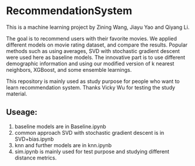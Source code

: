 # RecommendationSystem

This is a machine learning project by Zining Wang, Jiayu Yao and Qiyang Li.

The goal is to recommend users with their favorite movies. We applied different models on movie rating dataset, and compare the results. Popular methods such as using averages, SVD with stochastic gradient descent were used here as baseline models. The innovative part is to use different demographic information and using our modified version of k nearest neighbors, XGBoost, and some ensemble learnings.

This repository is mainly used as study purpose for people who want to learn recommendation system. Thanks Vicky Wu for testing the study material.


Useage:
-------------------------------------------------------------------------------------------------------
1) baseline models are in Baseline.ipynb
2) common approach SVD with stochastic gradient descent is in SVD+bias.ipynb
3) knn and further models are in knn.ipynb
4) sim.ipynb is mainly used for test purpose and studying different distance metrics.

